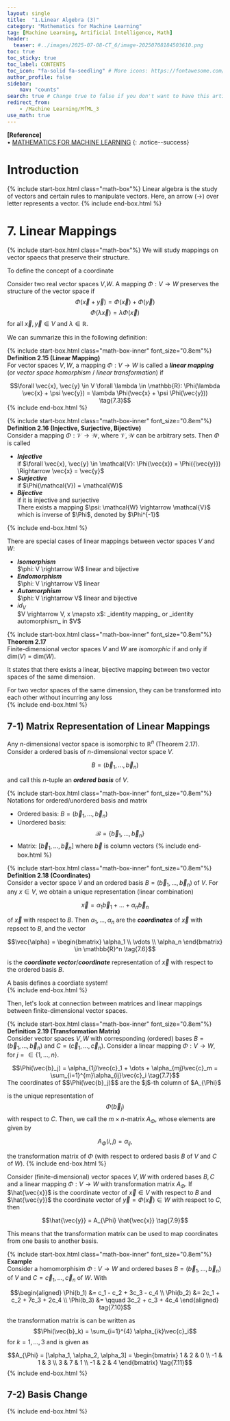 ```yaml
---
layout: single
title:  "1.Linear Algebra (3)"
category: "Mathematics for Machine Learning"
tag: [Machine Learning, Artificial Intelligence, Math]
header:
  teaser: #../images/2025-07-08-CT_6/image-20250708184503610.png
toc: true
toc_sticky: true
toc_label: CONTENTS
toc_icon: "fa-solid fa-seedling" # More icons: https://fontawesome.com/v6/search?ic=free
author_profile: false
sidebar:
    nav: "counts"
search: true # Change true to false if you don't want to have this article be searched 
redirect_from:
    - /Machine Learning/MfML_3
use_math: true
---
```


**[Reference]** <br>
$\bullet$ [MATHEMATICS FOR MACHINE LEARNING](https://mml-book.github.io/)
{: .notice--success}

# Introduction 
{% include start-box.html class="math-box"%}
Linear algebra is the study of vectors and certain rules to manipulate vectors.
Here, an arrow ($\rightarrow$) over letter represents a vector. 
{% include end-box.html %}

# 7. Linear Mappings
{% include start-box.html class="math-box"%}
We will study mappings on vector spaecs that preserve their structure.
<div class="indented-paragraph" markdown="1">
To define the concept of a coordinate
</div>

Consider two real vector spaces $V$,$W$.
A mapping $\Phi: V \rightarrow W$ preserves the structure of the vector space if 
$$\Phi(\vec{x}+\vec{y}) = \Phi(\vec{x}) + \Phi(\vec{y}) \tag{7.1}$$
$$\Phi(\lambda \vec{x}) = \lambda \Phi(\vec{x}) \tag{7.2}$$
for all $\vec{x}, \vec{y} \in V$ and $\lambda \in \mathbb{R}$.

We can summarize this in the following definition:

{% include start-box.html class="math-box-inner" font_size="0.8em"%}
**Definition 2.15 (Linear Mapping)**<br>
For vector spaces $V,W$, a mapping $\Phi: V \rightarrow W$ is called a **_linear mapping_** (or _vector space homorphism_ / _linear transformation_) if
<center>$$\forall \vec{x}, \vec{y} \in V \forall \lambda \in \mathbb{R}: \Phi(\lambda \vec{x} + \psi \vec{y}) = \lambda \Phi(\vec{x} + \psi \Phi(\vec{y})) \tag{7.3}$$</center>
{% include end-box.html %}

{% include start-box.html class="math-box-inner" font_size="0.8em"%}
**Definition 2.16 (Injective, Surjective, Bijective)**<br>
Consider a mapping $\Phi: \mathcal{V} \rightarrow \mathcal{W}$, where $\mathcal{V}, \mathcal{W}$ can be arbitrary sets. Then $\Phi$ is called

- **_Injective_**
    <div class="indented-paragraph" markdown="1">
    if $\forall \vec{x}, \vec{y} \in \mathcal{V}: \Phi(\vec{x}) = \Phi({\vec{y}}) \Rightarrow \vec{x} = \vec{y}$
    </div>
- **_Surjective_**
    <div class="indented-paragraph" markdown="1">
    if $\Phi(\mathcal{V}) = \mathcal{W}$
    </div>
- **_Bijective_**
    <div class="indented-paragraph" markdown="1">
    if it is injective and surjective<br>There exists a mapping $\psi: \mathcal{W} \rightarrow \mathcal{V}$ which is inverse of $\Phi$, denoted by $\Phi^{-1}$
    </div>
{% include end-box.html %}

There are special cases of linear mappings between vector spaces $V$ and $W$:
- **_Isomorphism_**
    <div class="indented-paragraph" markdown="1">
    $\phi: V \rightarrow W$ linear and bijective
    </div>
- **_Endomorphism_**
    <div class="indented-paragraph" markdown="1">
    $\phi: V \rightarrow V$ linear 
    </div>
- **_Automorphism_**
    <div class="indented-paragraph" markdown="1">
    $\phi: V \rightarrow V$ linear and bijective
    </div>
- $id_{V}$
    <div class="indented-paragraph" markdown="1">
    $V \rightarrow V, x \mapsto x$: _identity mapping_ or _identity automorphism_ in $V$
    </div>

{% include start-box.html class="math-box-inner" font_size="0.8em"%}
**Theorem 2.17**<br>
Finite-dimensional vector spaces $V$ and $W$ are _isomorphic_ if and only if dim($V$) = dim($W$).

It states that there exists a linear, bijective mapping between two vector spaces of the same dimension.
<div class="indented-paragraph" markdown="1">
For two vector spaces of the same dimension, they can be transformed into each other without incurring any loss
</div>
{% include end-box.html %}

## 7-1) Matrix Representation of Linear Mappings
Any $n$-dimensional vector space is isomorphic to $\mathbb{R}^n$ (Theorem 2.17).
Consider a ordered basis of $n$-dimensional vector space $V$.

$$B = (\vec{b}_1, \dots, \vec{b}_n) \tag{7.4}$$

and call this $n$-tuple an **_ordered basis_** of $V$.

{% include start-box.html class="math-box-inner" font_size="0.8em"%}
Notations for ordered/unordered basis and matrix<br>
- Ordered basis: $B = (\vec{b}_1, \dots, \vec{b}_n)$
- Unordered basis: $$\mathcal{B} = \{\vec{b}_1, \dots, \vec{b}_n \}$$
- Matrix: $[\vec{b}_1, \dots, \vec{b}_n]$ where $\vec{b}$ is column vectors
{% include end-box.html %}

{% include start-box.html class="math-box-inner" font_size="0.8em"%}
**Definition 2.18 (Coordinates)**<br>
Consider a vector space $V$ and an ordered basis $B = (\vec{b}_1, \dots, \vec{b}_n)$ of $V$.
For any $x \in V$, we obtain a unique representation (linear combination)

$$\vec{x} = \alpha_1 \vec{b}_1 + \dots + \alpha_n \vec{b}_n \tag{7.5}$$

of $\vec{x}$ with respect to $B$. 
Then $\alpha_1, \dots, \alpha_n$ are the **_coordinates_** of $\vec{x}$ with repsect to $B$, and the vector

$$\vec{\alpha} = \begin{bmatrix} \alpha_1 \\ \vdots \\ \alpha_n \end{bmatrix} \in \mathbb{R}^n \tag{7.6}$$

is the **_coordinate vector_**/**_coordinate_** representation of $\vec{x}$ with respect to the ordered basis $B$.
<div class="indented-paragraph" markdown="1">
A basis defines a coordiate system!
</div>
{% include end-box.html %}

Then, let's look at connection between matrices and linear mappings between finite-dimensional vector spaces.

{% include start-box.html class="math-box-inner" font_size="0.8em"%}
**Definition 2.19 (Transformation Matrix)**<br>
Consider vector spaces $V, W$ with corresponding (ordered) bases $B=(\vec{b}_1, \dots, \vec{b}_n)$ and $C = (\vec{c}_1, \dots, \vec{c}_n)$.
Consider a linear mapping $\Phi: V \rightarrow W$, for $j = \in \{ 1, \dots, n \}$.

<center>$$\Phi(\vec{b}_j) = \alpha_{1j}\vec{c}_1 + \dots + \alpha_{mj}\vec{c}_m = \sum_{i=1}^{m}\alpha_{ij}\vec{c}_i \tag{7.7}$$</center>
<div class="indented-paragraph" markdown="1">
The coordinates of $$\Phi(\vec{b}_j)$$ are the $j$-th column of $A_{\Phi}$
</div>

is the unique representation of $$\Phi(\vec{b}_j)$$ with respect to $C$.
Then, we call the $m \times n$-matrix $A_{\Phi}$, whose elements are given by 

$$A_{\Phi}(i,j) = \alpha_{ij}, \tag{7.8}$$

the transformation matrix of $\Phi$ (with respect to ordered basis $B$ of $V$ and $C$ of $W$).
{% include end-box.html %}

Consider (finite-dimensional) vector spaces $V,W$ with ordered bases $B, C$ and a linear mapping $\Phi: V \rightarrow W$ with transformation matrix $A_{\Phi}$.
If $\hat{\vec{x}}$ is the coordinate vector of $\vec{x} \in V$ with respect to $B$ and $\hat{\vec{y}}$ the coordinate vector of $\vec{y} = \Phi(\vec{x}) \in W$ with respect to $C$, then 

$$\hat{\vec{y}} = A_{\Phi} \hat{\vec{x}} \tag{7.9}$$

This means that the transformation matrix can be used to map coordinates from one basis to another basis.

{% include start-box.html class="math-box-inner" font_size="0.8em"%}
**Example**<br>
Consider a homomorphisim $\Phi: V \rightarrow W$ and ordered bases $B = (\vec{b}_1, \dots, \vec{b}_n)$ of $V$ and $C = \vec{c}_1, \dots, \vec{c}_n$ of $W$. With 

$$\begin{aligned}
\Phi(b_1) &=  c_1 - c_2 + 3c_3 - c_4 \\
\Phi(b_2) &= 2c_1 + c_2 + 7c_3 + 2c_4 \\
\Phi(b_3) &= \qquad 3c_2 + c_3 + 4c_4
\end{aligned} tag{7.10}$$

the transformation matrix is can be written as $$\Phi(\vec{b}_k) = \sum_{i=1}^{4} \alpha_{ik}\vec{c}_i$$ for $k=1,\dots,3$ and is given as 

$$A_{\Phi} = [\alpha_1, \alpha_2, \alpha_3] = 
\begin{bmatrix}
 1 & 2 & 0 \\
-1 & 1 & 3 \\
 3 & 7 & 1 \\
-1 & 2 & 4
\end{bmatrix} \tag{7.11}$$
{% include end-box.html %}

## 7-2) Basis Change

{% include end-box.html %}

